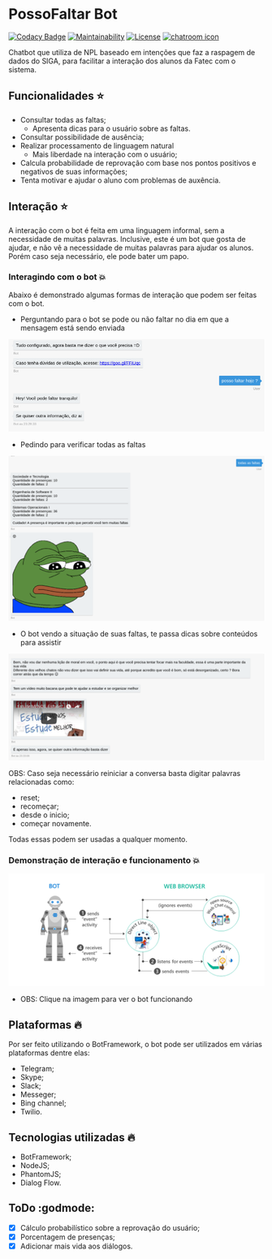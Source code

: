 # PossoFaltar Bot

[![Codacy Badge](https://api.codacy.com/project/badge/Grade/efa06f5c45b2482b874f111002def805)](https://www.codacy.com/app/M3nin0/posso-faltar-bot?utm_source=github.com&amp;utm_medium=referral&amp;utm_content=M3nin0/posso-faltar-bot&amp;utm_campaign=Badge_Grade)
[![Maintainability](https://api.codeclimate.com/v1/badges/283c6f37fa57ade22edd/maintainability)](https://codeclimate.com/github/M3nin0/posso-faltar-bot/maintainability)
[![License](https://img.shields.io/badge/License-BSD%202--Clause-orange.svg)](https://opensource.org/licenses/BSD-2-Clause)
[![chatroom icon](https://patrolavia.github.io/telegram-badge/chat.png)](https://telegram.me/PossoFaltarBot)

Chatbot que utiliza de NPL baseado em intenções que faz a raspagem de dados do SIGA, para facilitar a interação dos alunos da Fatec com o sistema.

## Funcionalidades :star:

* Consultar todas as faltas;
  * Apresenta dicas para o usuário sobre as faltas.
* Consultar possibilidade de ausência;
* Realizar processamento de linguagem natural
  * Mais liberdade na interação com o usuário;
* Calcula probabilidade de reprovação com base nos pontos positivos e negativos de suas informações;
* Tenta motivar e ajudar o aluno com problemas de auxência.

## Interação :star:

A interação com o bot é feita em uma linguagem informal, sem a necessidade de muitas palavras. Inclusive, este é um bot que gosta de ajudar, e não vê a necessidade de muitas palavras para ajudar os alunos. Porém caso seja necessário, ele pode bater um papo.

### Interagindo com o bot :boom:

Abaixo é demonstrado algumas formas de interação que podem ser feitas com o bot.

* Perguntando para o bot se pode ou não faltar no dia em que a mensagem está sendo enviada

![posso faltar](./images/posso_faltar.png "Posso faltar hoje ?")

* Pedindo para verificar todas as faltas

![faltas total](./images/todas_faltas.png "Todas as faltas")

* O bot vendo a situação de suas faltas, te passa dicas sobre conteúdos para assistir

![ajuda](./images/recebe_ajuda.png "Ajuda do bot")

OBS: Caso seja necessário reiniciar a conversa basta digitar palavras relacionadas como:
* reset;
* recomeçar;
* desde o inicio;
* começar novamente.

Todas essas podem ser usadas a qualquer momento.

### Demonstração de interação e funcionamento :boom:

[![DEMO](./images/back-channel.png)](https://youtu.be/DjYLdhQyDbs)

* OBS: Clique na imagem para ver o bot funcionando

## Plataformas :fire:

Por ser feito utilizando o BotFramework, o bot pode ser utilizados em várias plataformas dentre elas:
* Telegram;
* Skype;
* Slack;
* Messeger;
* Bing channel;
* Twilio.

## Tecnologias utilizadas :fire:

* BotFramework;
* NodeJS;
* PhantomJS;
* Dialog Flow.

## ToDo :godmode:

- [X] Cálculo probabilístico sobre a reprovação do usuário;
- [X] Porcentagem de presenças;
- [X] Adicionar mais vida aos diálogos.
